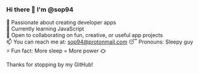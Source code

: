 ### Hi there 👋 I'm @sop94

🧠 Passionate about creating developer apps  
🌱 Currently learning JavaScript  
🤝 Open to collaborating on fun, creative, or useful app projects  
📫 You can reach me at: sop94@protonmail.com
😴 Pronouns: Sleepy guy  
⚡ Fun fact: More sleep = More power ⛮

Thanks for stopping by my GitHub!


<!---
sop94/sop94 is a ✨ special ✨ repository because its `README.md` (this file) appears on your GitHub profile.
You can click the Preview link to take a look at your changes.
--->
